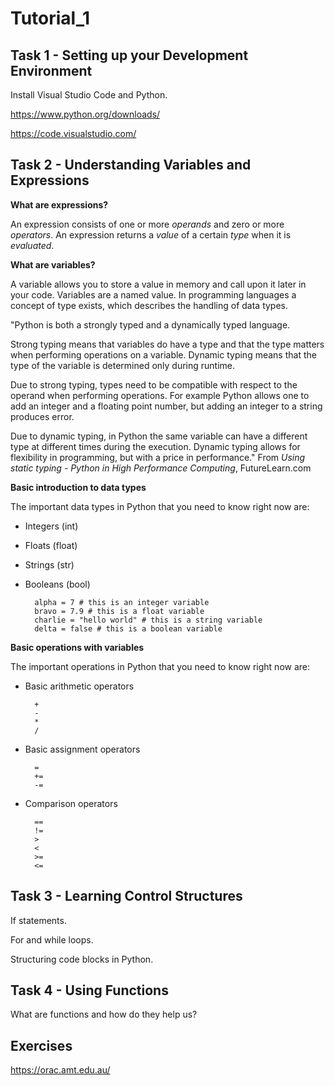 # Tutorial_1

## Task 1 - Setting up your Development Environment

Install Visual Studio Code and Python.

https://www.python.org/downloads/

https://code.visualstudio.com/

## Task 2 - Understanding Variables and Expressions

**What are expressions?**

An expression consists of one or more *operands* and zero or more *operators*. An expression returns a *value* of a certain *type* when it is *evaluated*.

**What are variables?**

A variable allows you to store a value in memory and call upon it later in your code. Variables are a named value. In programming languages a concept of type exists, which describes the handling of data types.

"Python is both a strongly typed and a dynamically typed language.

Strong typing means that variables do have a type and that the type matters when performing operations on a variable. Dynamic typing means that the type of the variable is determined only during runtime.

Due to strong typing, types need to be compatible with respect to the operand when performing operations. For example Python allows one to add an integer and a floating point number, but adding an integer to a string produces error.

Due to dynamic typing, in Python the same variable can have a different type at different times during the execution. Dynamic typing allows for flexibility in programming, but with a price in performance." From *Using static typing - Python in High Performance Computing*, FutureLearn.com



**Basic introduction to data types**

The important data types in Python that you need to know right now are:

- Integers (int)
- Floats (float)
- Strings (str)
- Booleans (bool)

        alpha = 7 # this is an integer variable
        bravo = 7.9 # this is a float variable
        charlie = "hello world" # this is a string variable
        delta = false # this is a boolean variable

**Basic operations with variables**

The important operations in Python that you need to know right now are:

- Basic arithmetic operators

        +
        -
        *
        /
- Basic assignment operators

        =
        +=
        -=
- Comparison operators

        ==
        !=
        >
        <
        >=
        <=
## Task 3 - Learning Control Structures

If statements.

For and while loops.

Structuring code blocks in Python.

## Task 4 - Using Functions

What are functions and how do they help us?


## Exercises

https://orac.amt.edu.au/